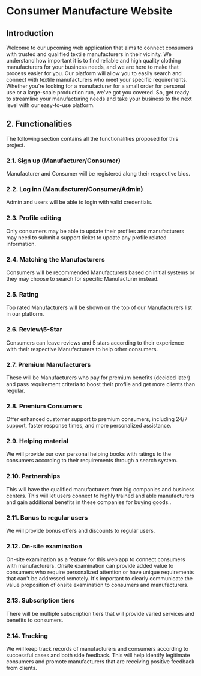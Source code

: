 # Consumer Manufacture Website

## Introduction
Welcome to our upcoming web application that aims to connect consumers with trusted and qualified textile manufacturers in their vicinity. We understand how important it is to find reliable and high quality clothing manufacturers for your business needs, and we are here to make that process easier for you. Our platform will allow you to easily search and connect with textile manufacturers who meet your specific requirements. Whether you're looking for a manufacturer for a small order for personal use or a large-scale production run, we've got you covered. So, get ready to streamline your manufacturing needs and take your business to the next level with our easy-to-use platform. 

## 2. Functionalities
The following section contains all the functionalities proposed for this project.

### 2.1. Sign up (Manufacturer/Consumer)
Manufacturer and Consumer will be registered along their respective bios.

### 2.2. Log inn (Manufacturer/Consumer/Admin)
Admin and users will be able to login with valid credentials.

### 2.3. Profile editing
Only consumers may be able to update their profiles and manufacturers may need to submit a support ticket to update any profile related information.

### 2.4. Matching the Manufacturers
Consumers will be recommended Manufacturers based on initial systems or they may choose to search for specific Manufacturer instead.

### 2.5. Rating
Top rated Manufacturers will be shown on the top of our Manufacturers list in our platform.

### 2.6. Review\5-Star
Consumers can leave reviews and 5 stars according to their experience with their respective Manufacturers to help other consumers.

### 2.7. Premium Manufacturers
These will be Manufacturers who pay for premium benefits (decided later) and pass requirement criteria to boost their profile and get more clients than regular.

### 2.8. Premium Consumers 
Offer enhanced customer support to premium consumers, including 24/7 support, faster response times, and more personalized assistance.

### 2.9. Helping material 
We will provide our own personal helping books with ratings to the consumers according to their requirements through a search system.

### 2.10. Partnerships 
This will have the qualified manufacturers from big companies and business centers. This will let users connect to highly trained and able
manufacturers and gain additional benefits in these companies for buying goods..

### 2.11. Bonus to regular users
We will provide bonus offers and discounts to regular users.

### 2.12. On-site examination
On-site examination as a feature for this web app to connect consumers with
manufacturers. Onsite examination can provide added value to consumers who
require personalized attention or have unique requirements that can't be addressed
remotely. It's important to clearly communicate the value proposition of onsite
examination to consumers and manufacturers.

### 2.13. Subscription tiers
There will be multiple subscription tiers that will provide varied services and
benefits to consumers.

### 2.14. Tracking
We will keep track records of manufacturers and consumers according to
successful cases and both side feedback. This will help identify legitimate
consumers and promote manufacturers that are receiving positive feedback from
clients.
